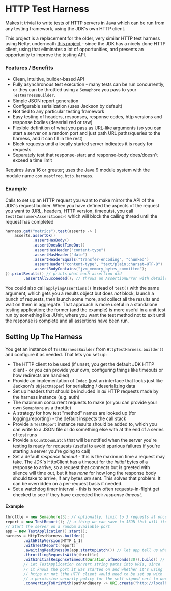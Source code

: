 HTTP Test Harness
=================

Makes it trivial to write tests of HTTP servers in Java which can be run from any testing
framework, using the JDK's own HTTP client.

This project is a replacement for the older, very similar HTTP test harness using Netty, underneath
[this project](https://github.com/timboudreau/netty-http-client) - since the JDK has a nicely done
HTTP client, using that eliminates a lot of opportunities, and presents an opportunity to improve the
testing API.

### Features / Benefits

  * Clean, intuitive, builder-based API
  * Fully asynchronous test execution - many tests can be run concurrently, or they can be
    throttled using a `Semaphore` you pass to your `TestHarnessBuilder`.
  * Simple JSON report generation
  * Configurable serialization (uses Jackson by default)
  * Not tied to any particular testing framework
  * Easy testing of headers, responses, response codes, http versions and response bodies (deserialized or raw)
  * Flexible definition of what you pass as URL-like arguments (so you can start a server on a random port and
    just path URL paths/queries to the harness, and it can fill in the rest)
  * Block requests until a locally started server indicates it is ready for requests
  * Separately test that response-start and response-body does/doesn't exceed a time limit

Requires Java 16 or greater; uses the Java 9 module system with the module name
`com.mastfrog.http.harness`.

### Example

Calls to set up an HTTP request you want to make mirror the API of the JDK's request
builder.  When you have defined the aspects of the request you want to (URL, headers, HTTP
version, timeouts), you call `test(Consumer<Asseritions>)` which will block the calling
thread until the request has completed 

```java
harness.get("metrics").test(asserts -> {
    asserts.assertOk()
            .assertHasBody()
            .assertDoesNotTimeOut()
            .assertHasHeader("content-type")
            .assertHasHeader("date")
            .assertHeaderEquals("transfer-encoding", "chunked")
            .assertHeader("content-type", "text/plain;charset=UTF-8")
            .assertBodyContains("jvm_memory_bytes_committed");
}).printResults() // prints what each assertion did
        .assertAllSucceeded(); // throws an AssertionError with details of what failed if anything did
```

You could also call `applyingAssertions()` instead of `test()` with the
same argument, which gets you a results object but does _not_ block, launch a bunch
of requests, then launch some more, and collect all the results and wait on them
in aggregate.  That approach is more useful in a standalone testing application;
the former (and the example) is more useful in a unit test run by something like
JUnit, where you want the test method not to exit until the response is complete
and all assertions have been run.

Setting Up The Harness
----------------------

You get an instance of `TestHarnessBuilder` from `HttpTestHarness.builder()` and configure
it as needed.  That lets you set up:

  * The HTTP client to be used (if unset, you get the default JDK HTTP client - or you
    can provide your own, configuring things like timeouts or how redirects are handled)
  * Provide an implementation of `Codec` (just an interface that looks just like Jackson's `ObjectMapper`)
    for serializing / deserializing data
  * Set up headers that should be included in _all_ HTTP requests made by the harness instance (e.g. auth)
  * The maximum concurrent requests to make (or you can provide your own `Semaphore` as a
    throttle)
  * A strategy for how test "method" names are looked up (for logging/reporting) - the default
    inspects the call stack
  * Provide a `TestReport` instance results should be added to, which you can write to a JSON
    file or do something else with at the end of a series of test runs
  * Provide a `CountDownLatch` that will be notified when the server you're testing is ready
    for requests (useful to avoid spurious failures if you're starting a server you're going
    to call)
  * Set a default _response timeout_ - this is the maximum time a request may take.  The JDK's
    HttpClient has a timeout for the _initial_ bytes of a response to arrive, so a request
    that connects but is greeted with silence will time out, but it has _none_ for how long
    the response body should take to arrive, if any bytes _are_ sent.  This solves that problem.
    It can be overridden on a per-request basis if needed.
  * Set a watchdog timer interval - this is how often requests-in-flight get checked to see if they
    have exceeded their _response timeout_.

#### Example

```java
throttle = new Semaphore(3); // optionally, limit to 3 requests at once
report = new TestReport(); // a thing we can save to JSON that will itemize the testing odne
// Start the server on a random available port
app = new TestApplication().start();
harness = HttpTestHarness.builder()
        .withHttpVersion(HTTP_1_1)
        .withTestReport(report)
        .awaitingReadinessOn(app.startupLatch()) // let app tell us when it is ready
        .throttlingRequestsWith(throttle)
        .withInitialResponseTimeout(Duration.ofSeconds(30)).build() // kill requests > 30 seconds
        // Let TestApplication convert string paths into URIs, since
        // it knows the port it was started on and whether it's using
        // https or not (the HTTP client would need to be set up with
        // a permissive security policy for the self-signed cert to work).
        .convertingToUrisWith(pathAndQuery -> URI.create("http://localhost:" + app.port() + "/" + pathAndQuery));
```
